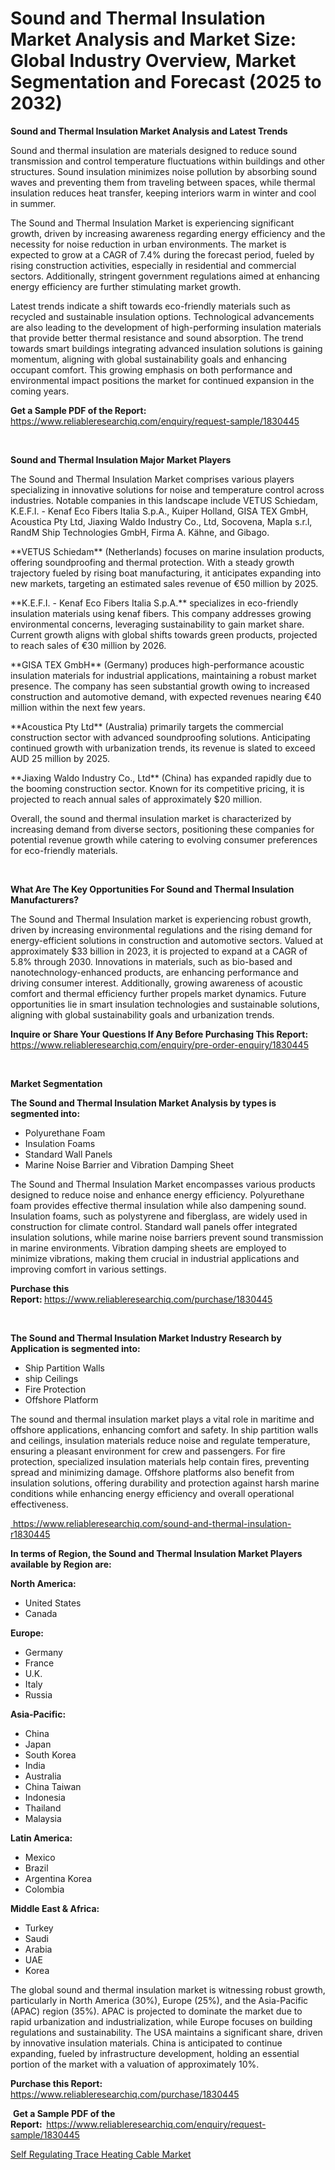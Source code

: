 <p><h1>Sound and Thermal Insulation Market Analysis and Market Size: Global Industry Overview, Market Segmentation and Forecast (2025 to 2032)</h1></p><p><strong>Sound and Thermal Insulation Market Analysis and Latest Trends</strong></p>
<p><p>Sound and thermal insulation are materials designed to reduce sound transmission and control temperature fluctuations within buildings and other structures. Sound insulation minimizes noise pollution by absorbing sound waves and preventing them from traveling between spaces, while thermal insulation reduces heat transfer, keeping interiors warm in winter and cool in summer. </p><p>The Sound and Thermal Insulation Market is experiencing significant growth, driven by increasing awareness regarding energy efficiency and the necessity for noise reduction in urban environments. The market is expected to grow at a CAGR of 7.4% during the forecast period, fueled by rising construction activities, especially in residential and commercial sectors. Additionally, stringent government regulations aimed at enhancing energy efficiency are further stimulating market growth. </p><p>Latest trends indicate a shift towards eco-friendly materials such as recycled and sustainable insulation options. Technological advancements are also leading to the development of high-performing insulation materials that provide better thermal resistance and sound absorption. The trend towards smart buildings integrating advanced insulation solutions is gaining momentum, aligning with global sustainability goals and enhancing occupant comfort. This growing emphasis on both performance and environmental impact positions the market for continued expansion in the coming years.</p></p>
<p><strong>Get a Sample PDF of the Report:&nbsp;</strong> <a href="https://www.reliableresearchiq.com/enquiry/request-sample/1830445?utm_campaign=3308&utm_medium=2&utm_source=Github&utm_content=ia&utm_term=01042025&utm_id=sound-and-thermal-insulation">https://www.reliableresearchiq.com/enquiry/request-sample/1830445</a></p>
<p>&nbsp;</p>
<p><strong>Sound and Thermal Insulation Major Market Players</strong></p>
<p><p>The Sound and Thermal Insulation Market comprises various players specializing in innovative solutions for noise and temperature control across industries. Notable companies in this landscape include VETUS Schiedam, K.E.F.I. - Kenaf Eco Fibers Italia S.p.A., Kuiper Holland, GISA TEX GmbH, Acoustica Pty Ltd, Jiaxing Waldo Industry Co., Ltd, Socovena, Mapla s.r.l, RandM Ship Technologies GmbH, Firma A. Kähne, and Gibago.</p><p>**VETUS Schiedam** (Netherlands) focuses on marine insulation products, offering soundproofing and thermal protection. With a steady growth trajectory fueled by rising boat manufacturing, it anticipates expanding into new markets, targeting an estimated sales revenue of €50 million by 2025.</p><p>**K.E.F.I. - Kenaf Eco Fibers Italia S.p.A.** specializes in eco-friendly insulation materials using kenaf fibers. This company addresses growing environmental concerns, leveraging sustainability to gain market share. Current growth aligns with global shifts towards green products, projected to reach sales of €30 million by 2026.</p><p>**GISA TEX GmbH** (Germany) produces high-performance acoustic insulation materials for industrial applications, maintaining a robust market presence. The company has seen substantial growth owing to increased construction and automotive demand, with expected revenues nearing €40 million within the next few years.</p><p>**Acoustica Pty Ltd** (Australia) primarily targets the commercial construction sector with advanced soundproofing solutions. Anticipating continued growth with urbanization trends, its revenue is slated to exceed AUD 25 million by 2025.</p><p>**Jiaxing Waldo Industry Co., Ltd** (China) has expanded rapidly due to the booming construction sector. Known for its competitive pricing, it is projected to reach annual sales of approximately $20 million.</p><p>Overall, the sound and thermal insulation market is characterized by increasing demand from diverse sectors, positioning these companies for potential revenue growth while catering to evolving consumer preferences for eco-friendly materials.</p></p>
<p>&nbsp;</p>
<p><strong>What Are The Key Opportunities For Sound and Thermal Insulation Manufacturers?</strong></p>
<p><p>The Sound and Thermal Insulation market is experiencing robust growth, driven by increasing environmental regulations and the rising demand for energy-efficient solutions in construction and automotive sectors. Valued at approximately $33 billion in 2023, it is projected to expand at a CAGR of 5.8% through 2030. Innovations in materials, such as bio-based and nanotechnology-enhanced products, are enhancing performance and driving consumer interest. Additionally, growing awareness of acoustic comfort and thermal efficiency further propels market dynamics. Future opportunities lie in smart insulation technologies and sustainable solutions, aligning with global sustainability goals and urbanization trends.</p></p>
<p><strong>Inquire or Share Your Questions If Any Before Purchasing This Report:</strong> <a href="https://www.reliableresearchiq.com/enquiry/pre-order-enquiry/1830445?utm_campaign=3308&utm_medium=2&utm_source=Github&utm_content=ia&utm_term=01042025&utm_id=sound-and-thermal-insulation">https://www.reliableresearchiq.com/enquiry/pre-order-enquiry/1830445</a></p>
<p>&nbsp;</p>
<p><strong>Market Segmentation</strong></p>
<p><strong>The Sound and Thermal Insulation Market Analysis by types is segmented into:</strong></p>
<p><ul><li>Polyurethane Foam</li><li>Insulation Foams</li><li>Standard Wall Panels</li><li>Marine Noise Barrier and Vibration Damping Sheet</li></ul></p>
<p><p>The Sound and Thermal Insulation Market encompasses various products designed to reduce noise and enhance energy efficiency. Polyurethane foam provides effective thermal insulation while also dampening sound. Insulation foams, such as polystyrene and fiberglass, are widely used in construction for climate control. Standard wall panels offer integrated insulation solutions, while marine noise barriers prevent sound transmission in marine environments. Vibration damping sheets are employed to minimize vibrations, making them crucial in industrial applications and improving comfort in various settings.</p></p>
<p><strong>Purchase this Report:&nbsp;</strong><a href="https://www.reliableresearchiq.com/purchase/1830445?utm_campaign=3308&utm_medium=2&utm_source=Github&utm_content=ia&utm_term=01042025&utm_id=sound-and-thermal-insulation">https://www.reliableresearchiq.com/purchase/1830445</a></p>
<p>&nbsp;</p>
<p><strong>The Sound and Thermal Insulation Market Industry Research by Application is segmented into:</strong></p>
<p><ul><li>Ship Partition Walls</li><li>ship Ceilings</li><li>Fire Protection</li><li>Offshore Platform</li></ul></p>
<p><p>The sound and thermal insulation market plays a vital role in maritime and offshore applications, enhancing comfort and safety. In ship partition walls and ceilings, insulation materials reduce noise and regulate temperature, ensuring a pleasant environment for crew and passengers. For fire protection, specialized insulation materials help contain fires, preventing spread and minimizing damage. Offshore platforms also benefit from insulation solutions, offering durability and protection against harsh marine conditions while enhancing energy efficiency and overall operational effectiveness.</p></p>
<p><a href="https://www.reliableresearchiq.com/sound-and-thermal-insulation-r1830445?utm_campaign=3308&utm_medium=2&utm_source=Github&utm_content=ia&utm_term=01042025&utm_id=sound-and-thermal-insulation">&nbsp;https://www.reliableresearchiq.com/sound-and-thermal-insulation-r1830445</a></p>
<p><strong>In terms of Region, the Sound and Thermal Insulation Market Players available by Region are:</strong></p>
<p>
    <p> <strong> North America: </strong>
        <ul>
            <li>United States</li>
            <li>Canada</li>
        </ul>
        </p> 
    <p> <strong> Europe: </strong>
        <ul>
            <li>Germany</li>
            <li>France</li>
            <li>U.K.</li>
            <li>Italy</li>
            <li>Russia</li>
        </ul>
        </p> 
    <p> <strong> Asia-Pacific: </strong>
        <ul>
            <li>China</li>
            <li>Japan</li>
            <li>South Korea</li>
            <li>India</li>
            <li>Australia</li>
            <li>China Taiwan</li>
            <li>Indonesia</li>
            <li>Thailand</li>
            <li>Malaysia</li>
        </ul>
        </p> 
    <p> <strong> Latin America: </strong>
        <ul>
            <li>Mexico</li>
            <li>Brazil</li>
            <li>Argentina Korea</li>
            <li>Colombia</li>
        </ul>
        </p> 
    <p> <strong> Middle East & Africa: </strong>
        <ul>
            <li>Turkey</li>
            <li>Saudi</li>
            <li>Arabia</li>
            <li>UAE</li>
            <li>Korea</li>
        </ul>
    </p>
    </p>
<p><p>The global sound and thermal insulation market is witnessing robust growth, particularly in North America (30%), Europe (25%), and the Asia-Pacific (APAC) region (35%). APAC is projected to dominate the market due to rapid urbanization and industrialization, while Europe focuses on building regulations and sustainability. The USA maintains a significant share, driven by innovative insulation materials. China is anticipated to continue expanding, fueled by infrastructure development, holding an essential portion of the market with a valuation of approximately 10%.</p></p>
<p><strong>Purchase this Report: </strong><a href="https://www.reliableresearchiq.com/purchase/1830445?utm_campaign=3308&utm_medium=2&utm_source=Github&utm_content=ia&utm_term=01042025&utm_id=sound-and-thermal-insulation">https://www.reliableresearchiq.com/purchase/1830445</a></p>
<p>&nbsp;<strong>Get a Sample PDF of the Report:&nbsp;&nbsp;</strong><a href="https://www.reliableresearchiq.com/enquiry/request-sample/1830445?utm_campaign=3308&utm_medium=2&utm_source=Github&utm_content=ia&utm_term=01042025&utm_id=sound-and-thermal-insulation">https://www.reliableresearchiq.com/enquiry/request-sample/1830445</a></p>
<p><strong></strong></p>
<p><p><a href="https://github.com/nacrehuipie/Market-Research-Report-List-1/blob/main/self-regulating-trace-heating-cable-market.md?utm_campaign=3308&utm_medium=2&utm_source=Github&utm_content=ia&utm_term=01042025&utm_id=sound-and-thermal-insulation">Self Regulating Trace Heating Cable Market</a></p></p>